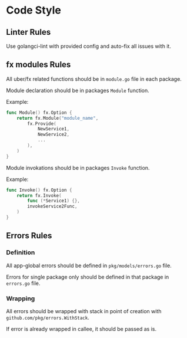 # Code Style

## Linter Rules

Use golangci-lint with provided config and auto-fix all issues with it.

## fx modules Rules

All uber/fx related functions should be in `module.go` file in each package.

Module declaration should be in packages `Module` function.

Example:

```go
func Module() fx.Option {
	return fx.Module("module_name",
		fx.Provide(
			NewService1,
			NewService2,
			...
		),
	)
}
```

Module invokations should be in packages `Invoke` function.

Example:

```go
func Invoke() fx.Option {
	return fx.Invoke(
		func (*Service1) {},
		invokeService2Func,
	)
}
```

## Errors Rules

### Definition

All app-global errors should be defined in `pkg/models/errors.go` file.

Errors for single package only should be defined in that package in `errors.go` file.

### Wrapping

All errors should be wrapped with stack in point of creation with `github.com/pkg/errors.WithStack`.

If error is already wrapped in callee, it should be passed as is.

